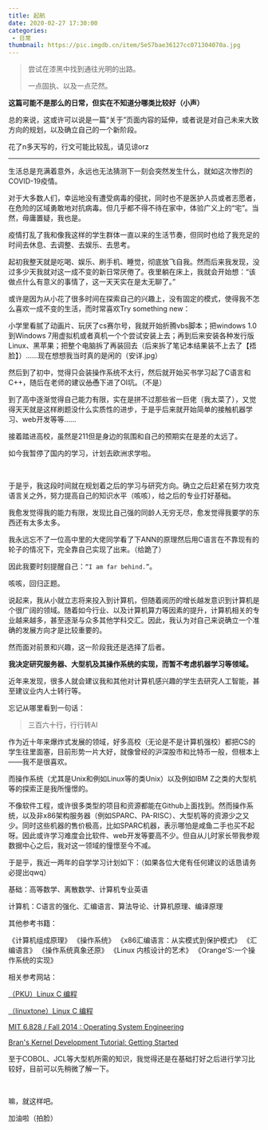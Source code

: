 ```yaml
---
title: 起航
date: 2020-02-27 17:30:00
categories:
 - 日常
thumbnail: https://pic.imgdb.cn/item/5e57bae36127cc071304070a.jpg
---
```


> 尝试在漆黑中找到通往光明的出路。
>
> 一点固执、以及一点茫然。

<!--more-->

**这篇可能不是那么的日常，但实在不知道分哪类比较好（小声）**

总的来说，这或许可以说是一篇“关于”页面内容的延伸，或者说是对自己未来大致方向的规划，以及确立自己的一个新阶段。

花了n多天写的，行文可能比较乱，请见谅orz

___

生活总是充满着意外，永远也无法猜测下一刻会突然发生什么，就如这次惨烈的COVID-19疫情。

对于大多数人们，幸运地没有遭受病毒的侵扰，同时也不是医护人员或者志愿者，在危险的区域勇敢地对抗病毒。但几乎都不得不待在家中，体验广义上的“宅”。当然，毋庸置疑，我也是。

疫情打乱了我和像我这样的学生群体一直以来的生活节奏，但同时也给了我充足的时间去休息、去调整、去娱乐、去思考。

起初我整天就是吃喝、娱乐、刷手机、睡觉，彻底放飞自我。然而后来我发现，没过多少天我就对这一成不变的新日常厌倦了。夜里躺在床上，我就会开始想：“该做点什么有意义的事情了，这一天天实在是太无聊了。”

或许是因为从小花了很多时间在探索自己的兴趣上，没有固定的模式，使得我不怎么喜欢一成不变的生活，而时常喜欢Try something new：

小学里看腻了动画片、玩厌了cs赛尔号，我就开始折腾vbs脚本；把windows 1.0到Windows 7用虚拟机或者真机一个个尝试安装上去；再到后来安装各种发行版Linux、黑苹果；把整个电脑拆了再装回去（后来拆了笔记本结果装不上去了【捂脸】）......现在想想我当时真的是闲的（安详.jpg）

然后到了初中，觉得只会装操作系统不太行，然后就开始买书学习起了C语言和C++，随后在老师的建议~~怂恿~~下进了OI坑。（不是）

到了高中逐渐觉得自己能力有限，实在是拼不过那些省一巨佬（我太菜了），又觉得天天就是这样刷题没什么实质性的进步，于是乎后来就开始简单的接触机器学习、web开发等等......

接着踏进高校，虽然是211但是身边的氛围和自己的预期实在是差的太远了。

如今我暂停了国内的学习，计划去欧洲求学啦。

</br>

于是乎，我这段时间就在规划着之后的学习与研究方向。确立之后赶紧在努力攻克语言关之外，努力提高自己的知识水平（咳咳），给之后的专业打好基础。

我愈发觉得我的能力有限，发现比自己强的同龄人无穷无尽，愈发觉得我要学的东西还有太多太多。

我永远忘不了一位高中里的大佬同学看了下ANN的原理然后用C语言在不靠现有的轮子的情况下，完全靠自己实现了出来。（给跪了）

因此我要时刻提醒自己：`“I am far behind.”`。

咳咳，回归正题。

说起来，我从小就立志将来投入到计算机，但随着阅历的增长越发意识到计算机是个很广阔的领域。随着如今行业、以及计算机算力等因素的提升，计算机相关的专业越来越多，甚至逐渐与众多其他学科交汇。因此，我认为对自己来说确立一个准确的发展方向才是比较重要的。

然而面对前景和兴趣，这一阶段我还是选择了后者。

**我决定研究服务器、大型机及其操作系统的实现，而暂不考虑机器学习等领域。**

近年来发现，很多人就会建议我和其他对计算机感兴趣的学生去研究人工智能，甚至建议业内人士转行等。

忘记从哪里看到一句话：

> 三百六十行，行行转AI

作为近十年来爆炸式发展的领域，好多高校（无论是不是计算机强校）都把CS的学生往里面塞，目前形势一片大好，就像曾经的沪深股市和比特币一般，但根本上——我不是很喜欢。

而操作系统（尤其是Unix和例如Linux等的类Unix）以及例如IBM Z之类的大型机等的探索正是我所憧憬的。

不像软件工程，或许很多类型的项目和资源都能在Github上面找到。然而操作系统，以及非x86架构服务器（例如SPARC、PA-RISC）、大型机等的资源少之又少。同时这些机器的售价极高，比如SPARC机器，表示哪怕是咸鱼二手也买不起呀。因此或许学习难度会比软件、web开发等要高不少。但自从儿时家长带我参观数据中心之后，我对这一领域的憧憬至今不减。

于是乎，我近一两年的自学学习计划如下：（如果各位大佬有任何建议的话恳请务必提出qwq）

基础：高等数学、离散数学、计算机专业英语

计算机：C语言的强化、汇编语言、算法导论、计算机原理、编译原理

其他参考书籍：

《计算机组成原理》
《操作系统》
《x86汇编语言：从实模式到保护模式》
《汇编语言》
《操作系统真象还原》
《Linux 内核设计的艺术》
《Orange'S:一个操作系统的实现》

相关参考网站：

[（PKU）Linux C 编程](http://net.pku.edu.cn/~yhf/linux_c/)

[（linuxtone）Linux C 编程](http://docs.linuxtone.org/ebooks/C&CPP/c/)

[MIT 6.828 / Fall 2014 : Operating System Engineering](https://pdos.csail.mit.edu/6.828/2014/)

[Bran's Kernel Development Tutorial: Getting Started](http://www.osdever.net/bkerndev/Docs/title.htm)

至于COBOL、JCL等大型机所需的知识，我觉得还是在基础打好之后进行学习比较好，目前可以先稍微了解一下。

</br>

嘛，就这样吧。

加油啦（拍脸）
